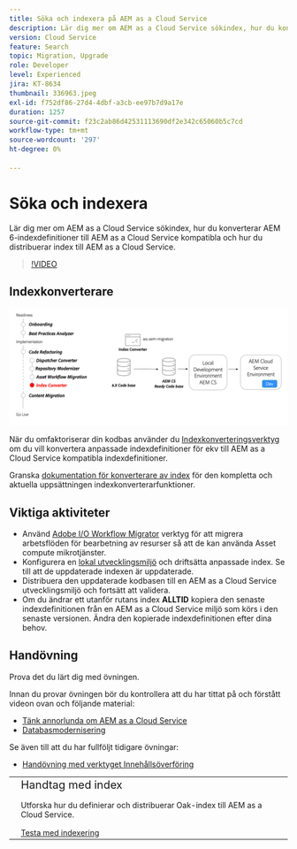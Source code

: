 ```yaml
---
title: Söka och indexera på AEM as a Cloud Service
description: Lär dig mer om AEM as a Cloud Service sökindex, hur du konverterar AEM 6 indexdefinitioner och hur du distribuerar index.
version: Cloud Service
feature: Search
topic: Migration, Upgrade
role: Developer
level: Experienced
jira: KT-8634
thumbnail: 336963.jpeg
exl-id: f752df86-27d4-4dbf-a3cb-ee97b7d9a17e
duration: 1257
source-git-commit: f23c2ab86d42531113690df2e342c65060b5c7cd
workflow-type: tm+mt
source-wordcount: '297'
ht-degree: 0%

---
```


# Söka och indexera

Lär dig mer om AEM as a Cloud Service sökindex, hur du konverterar AEM 6-indexdefinitioner till AEM as a Cloud Service kompatibla och hur du distribuerar index till AEM as a Cloud Service.

>[!VIDEO](https://video.tv.adobe.com/v/336963?quality=12&learn=on)

## Indexkonverterare

![Indexkonverterare](./assets/index-converter.png)

När du omfaktoriserar din kodbas använder du [Indexkonverteringsverktyg](https://github.com/adobe/aio-cli-plugin-aem-cloud-service-migration#command-aio-aem-migrationindex-converter) om du vill konvertera anpassade indexdefinitioner för ekv till AEM as a Cloud Service kompatibla indexdefinitioner.

Granska [dokumentation för konverterare av index](https://experienceleague.adobe.com/docs/experience-manager-cloud-service/content/migration-journey/refactoring-tools/index-converter.html) för den kompletta och aktuella uppsättningen indexkonverterarfunktioner.

## Viktiga aktiviteter

+ Använd [Adobe I/O Workflow Migrator](https://github.com/adobe/aio-cli-plugin-aem-cloud-service-migration#command-aio-aem-migrationindex-converter) verktyg för att migrera arbetsflöden för bearbetning av resurser så att de kan använda Asset compute mikrotjänster.
+ Konfigurera en [lokal utvecklingsmiljö](https://experienceleague.adobe.com/docs/experience-manager-learn/cloud-service/local-development-environment-set-up/overview.html) och driftsätta anpassade index. Se till att de uppdaterade indexen är uppdaterade.
+ Distribuera den uppdaterade kodbasen till en AEM as a Cloud Service utvecklingsmiljö och fortsätt att validera.
+ Om du ändrar ett utanför rutans index **ALLTID** kopiera den senaste indexdefinitionen från en AEM as a Cloud Service miljö som körs i den senaste versionen. Ändra den kopierade indexdefinitionen efter dina behov.

## Handövning

Prova det du lärt dig med övningen.

Innan du provar övningen bör du kontrollera att du har tittat på och förstått videon ovan och följande material:

+ [Tänk annorlunda om AEM as a Cloud Service](./introduction.md)
+ [Databasmodernisering](./repository-modernization.md)

Se även till att du har fullföljt tidigare övningar:

+ [Handövning med verktyget Innehållsöverföring](./content-migration/content-transfer-tool.md#hands-on-exercise)

<table style="border-width:0">
    <tr>
        <td style="width:150px">
            <a  rel="noreferrer"
                target="_blank"
                href="https://github.com/adobe/aem-cloud-engineering-video-series-exercises/tree/session7-indexes#cloud-acceleration-bootcamp---session-7-search-and-indexing"><img alt="Handövande GitHub-databas" src="./assets/github.png"/>
            </a>        
        </td>
        <td style="width:100%;margin-bottom:1rem;">
            <div style="font-size:1.25rem;font-weight:400;">Handtag med index</div>
            <p style="margin:1rem 0">
                Utforska hur du definierar och distribuerar Oak-index till AEM as a Cloud Service.
            </p>
            <a  rel="noreferrer"
                target="_blank"
                href="https://github.com/adobe/aem-cloud-engineering-video-series-exercises/tree/session7-indexes#cloud-acceleration-bootcamp---session-7-search-and-indexing" class="spectrum-Button spectrum-Button--primary spectrum-Button--sizeM">
                <span class="spectrum-Button-label has-no-wrap has-text-weight-bold">Testa med indexering</span>
            </a>
        </td>
    </tr>
</table>
